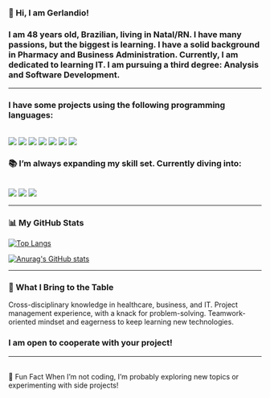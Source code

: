 ### 👋 Hi, I am Gerlandio! 
<h3>I am 48 years old, Brazilian, living in Natal/RN. I have many passions, but the biggest is learning.  I have a solid background in Pharmacy and Business Administration. Currently,  I am dedicated to learning IT. I am pursuing a third degree: Analysis and Software Development. </h2>

<hr>

<h3>I have some projects using the following programming languages:</h3>
<br>
<img src="https://img.shields.io/badge/HTML5-E34F26?style=for-the-badge&logo=html5&logoColor=white">
<img src="https://img.shields.io/badge/CSS3-1572B6?style=for-the-badge&logo=css3&logoColor=white">
<img src= "https://img.shields.io/badge/Node.js-43853D?style=for-the-badge&logo=node.js&logoColor=white">
<img src="https://img.shields.io/badge/JavaScript-323330?style=for-the-badge&logo=javascript&logoColor=F7DF1E">
<img src="https://img.shields.io/badge/React-20232A?style=for-the-badge&logo=react&logoColor=61DAFB">
<img src="https://img.shields.io/badge/Next-black?style=for-the-badge&logo=next.js&logoColor=white">
<img src="https://img.shields.io/badge/tailwindcss-%2338B2AC.svg?style=for-the-badge&logo=tailwind-css&logoColor=white">

<h3>📚 I’m always expanding my skill set. Currently diving into: </h3>
<br>
<img src="https://img.shields.io/badge/React-20232A?style=for-the-badge&logo=react&logoColor=61DAFB">
<img src="https://img.shields.io/badge/TypeScript-007ACC?style=for-the-badge&logo=typescript&logoColor=white">
<img src="https://img.shields.io/badge/MongoDB-4EA94B?style=for-the-badge&logo=mongodb&logoColor=white">

<hr>
<h3>📊 My GitHub Stats</h3>

[![Top Langs](https://github-readme-stats.vercel.app/api/top-langs/?username=gerlandiosouza)](https://github.com/anuraghazra/github-readme-stats)

[![Anurag's GitHub stats](https://github-readme-stats.vercel.app/api?username=gerlandiosouza)](https://github.com/anuraghazra/github-readme-stats)

<hr>

<h3>🚀 What I Bring to the Table </h3>

Cross-disciplinary knowledge in healthcare, business, and IT.
Project management experience, with a knack for problem-solving.
Teamwork-oriented mindset and eagerness to keep learning new technologies.

<h3>I am open to cooperate with your project!</h3>


<hr>
<br>
🌟 Fun Fact
When I’m not coding, I’m probably exploring new topics or experimenting with side projects!




<!--
**gerlandiosouza/gerlandiosouza** is a ✨ _special_ ✨ repository because its `README.md` (this file) appears on your GitHub profile.

Here are some ideas to get you started:

- 🔭 I’m currently working on ...
- 🌱 I’m currently learning ...
- 👯 I’m looking to collaborate on ...
- 🤔 I’m looking for help with ...
- 💬 Ask me about ...
- 📫 How to reach me: ...
- 😄 Pronouns: ...
- ⚡ Fun fact: ...
-->
